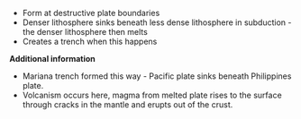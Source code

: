 - Form at destructive plate boundaries
- Denser lithosphere sinks beneath less dense lithosphere in subduction - the denser lithosphere then melts
- Creates a trench when this happens


**Additional information**
- Mariana trench formed this way - Pacific plate sinks beneath Philippines plate.
- Volcanism occurs here, magma from melted plate rises to the surface through cracks in the mantle and erupts out of the crust.
